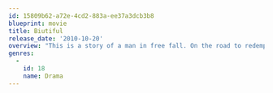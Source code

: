 ```yaml
---
id: 15809b62-a72e-4cd2-883a-ee37a3dcb3b8
blueprint: movie
title: Biutiful
release_date: '2010-10-20'
overview: "This is a story of a man in free fall. On the road to redemption, darkness lights his way. Connected with the afterlife, Uxbal is a tragic hero and father of two who's sensing the danger of death. He struggles with a tainted reality and a fate that works against him in order to forgive, for love, and forever."
genres:
  -
    id: 18
    name: Drama
---
```

